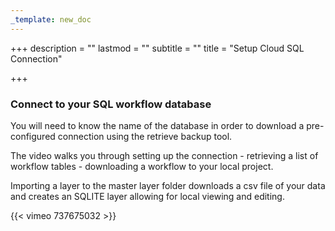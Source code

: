 ```yaml
---
_template: new_doc
---
```


+++
description = ""
lastmod = ""
subtitle = ""
title = "Setup Cloud SQL Connection"

+++
### Connect to your SQL workflow database

You will need to know the name of the database in order to download a pre-configured connection using the retrieve backup tool.

The video walks you through setting up the connection - retrieving a list of workflow tables - downloading a workflow to your local project.

Importing a layer to the master layer folder downloads a csv file of your data and creates an SQLITE layer allowing for local viewing and editing.

{{< vimeo 737675032 >}}
